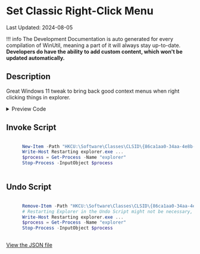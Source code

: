 # Set Classic Right-Click Menu 

Last Updated: 2024-08-05


!!! info
     The Development Documentation is auto generated for every compilation of WinUtil, meaning a part of it will always stay up-to-date. **Developers do have the ability to add custom content, which won't be updated automatically.**
## Description

Great Windows 11 tweak to bring back good context menus when right clicking things in explorer.

<!-- BEGIN CUSTOM CONTENT -->

<!-- END CUSTOM CONTENT -->

<details>
<summary>Preview Code</summary>

```json
{
  "Content": "Set Classic Right-Click Menu ",
  "Description": "Great Windows 11 tweak to bring back good context menus when right clicking things in explorer.",
  "category": "z__Advanced Tweaks - CAUTION",
  "panel": "1",
  "Order": "a027_",
  "InvokeScript": [
    "
      New-Item -Path \"HKCU:\\Software\\Classes\\CLSID\\{86ca1aa0-34aa-4e8b-a509-50c905bae2a2}\" -Name \"InprocServer32\" -force -value \"\"
      Write-Host Restarting explorer.exe ...
      $process = Get-Process -Name \"explorer\"
      Stop-Process -InputObject $process
      "
  ],
  "UndoScript": [
    "
      Remove-Item -Path \"HKCU:\\Software\\Classes\\CLSID\\{86ca1aa0-34aa-4e8b-a509-50c905bae2a2}\" -Recurse -Confirm:$false -Force
      # Restarting Explorer in the Undo Script might not be necessary, as the Registry change without restarting Explorer does work, but just to make sure.
      Write-Host Restarting explorer.exe ...
      $process = Get-Process -Name \"explorer\"
      Stop-Process -InputObject $process
      "
  ],
  "link": "https://christitustech.github.io/winutil/dev/tweaks/z--Advanced-Tweaks---CAUTION/RightClickMenu"
}
```

</details>

## Invoke Script

```powershell

      New-Item -Path "HKCU:\Software\Classes\CLSID\{86ca1aa0-34aa-4e8b-a509-50c905bae2a2}" -Name "InprocServer32" -force -value ""
      Write-Host Restarting explorer.exe ...
      $process = Get-Process -Name "explorer"
      Stop-Process -InputObject $process
      

```
## Undo Script

```powershell

      Remove-Item -Path "HKCU:\Software\Classes\CLSID\{86ca1aa0-34aa-4e8b-a509-50c905bae2a2}" -Recurse -Confirm:$false -Force
      # Restarting Explorer in the Undo Script might not be necessary, as the Registry change without restarting Explorer does work, but just to make sure.
      Write-Host Restarting explorer.exe ...
      $process = Get-Process -Name "explorer"
      Stop-Process -InputObject $process
      

```

<!-- BEGIN SECOND CUSTOM CONTENT -->

<!-- END SECOND CUSTOM CONTENT -->


[View the JSON file](https://github.com/ChrisTitusTech/winutil/tree/main/config/tweaks.json)

